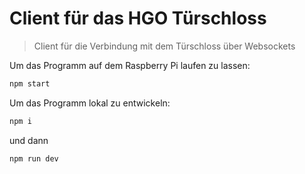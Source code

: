# Client für das HGO Türschloss
> Client für die Verbindung mit dem Türschloss über Websockets

Um das Programm auf dem Raspberry Pi laufen zu lassen:
```bash
npm start
```
Um das Programm lokal zu entwickeln:
```bash
npm i
```
und dann
```bash
npm run dev
```
